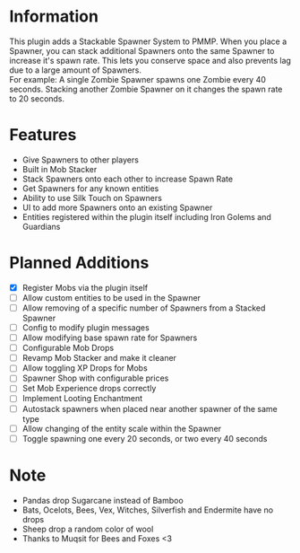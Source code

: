# Information
This plugin adds a Stackable Spawner System to PMMP. When you place a Spawner, you can stack additional Spawners onto the same Spawner to increase it's spawn rate. This lets you conserve space and also prevents lag due to a large amount of Spawners.  
For example: A single Zombie Spawner spawns one Zombie every 40 seconds. Stacking another Zombie Spawner on it changes the spawn rate to 20 seconds.  
# Features
- Give Spawners to other players
- Built in Mob Stacker
- Stack Spawners onto each other to increase Spawn Rate
- Get Spawners for any known entities
- Ability to use Silk Touch on Spawners
- UI to add more Spawners onto an existing Spawner
- Entities registered within the plugin itself including Iron Golems and Guardians
# Planned Additions
- [x] Register Mobs via the plugin itself
- [ ] Allow custom entities to be used in the Spawner
- [ ] Allow removing of a specific number of Spawners from a Stacked Spawner
- [ ] Config to modify plugin messages
- [ ] Allow modifying base spawn rate for Spawners
- [ ] Configurable Mob Drops
- [ ] Revamp Mob Stacker and make it cleaner
- [ ] Allow toggling XP Drops for Mobs
- [ ] Spawner Shop with configurable prices
- [ ] Set Mob Experience drops correctly
- [ ] Implement Looting Enchantment
- [ ] Autostack spawners when placed near another spawner of the same type
- [ ] Allow changing of the entity scale within the Spawner
- [ ] Toggle spawning one every 20 seconds, or two every 40 seconds 
# Note
- Pandas drop Sugarcane instead of Bamboo
- Bats, Ocelots, Bees, Vex, Witches, Silverfish and Endermite have no drops
- Sheep drop a random color of wool
- Thanks to Muqsit for Bees and Foxes <3

